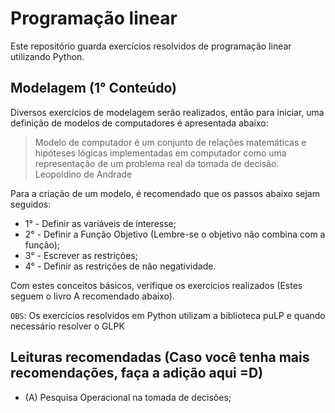# Programação linear

Este repositório guarda exercícios resolvidos de programação linear utilizando Python.

## Modelagem (1° Conteúdo)

Diversos exercícios de modelagem serão realizados, então para iniciar, uma definição de modelos de computadores é apresentada abaixo:

> Modelo de computador é um conjunto de relações matemáticas e hipóteses lógicas implementadas em computador como uma representação de um problema real da tomada de decisão. Leopoldino de Andrade

Para a criação de um modelo, é recomendado que os passos abaixo sejam seguidos:

- 1° - Definir as variáveis de interesse;
- 2° - Definir a Função Objetivo (Lembre-se o objetivo não combina com a função);
- 3° - Escrever as restrições;
- 4° - Definir as restrições de não negatividade.

Com estes conceitos básicos, verifique os exercícios realizados (Estes seguem o livro A recomendado abaixo).

`OBS`: Os exercícios resolvidos em Python utilizam a biblioteca puLP e quando necessário resolver o GLPK

## Leituras recomendadas (Caso você tenha mais recomendações, faça a adição aqui =D)

- (A) Pesquisa Operacional na tomada de decisões;


